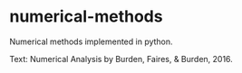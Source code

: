 # numerical-methods

Numerical methods implemented in python.

Text: Numerical Analysis by Burden, Faires, & Burden, 2016.
